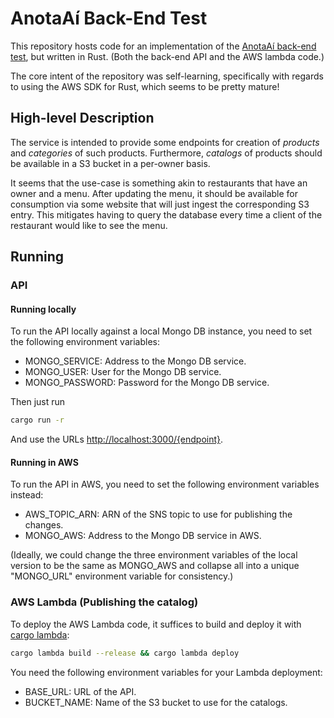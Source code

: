 # AnotaAí Back-End Test

This repository hosts code for an implementation of the
[AnotaAí back-end test](https://github.com/githubanotaai/new-test-backend-nodejs),
but written in Rust. (Both the back-end API and the AWS lambda code.)

The core intent of the repository was self-learning, specifically
with regards to using the AWS SDK for Rust, which seems to be
pretty mature!

## High-level Description

The service is intended to provide some endpoints for creation of
_products_ and _categories_ of such products. Furthermore, _catalogs_
of products should be available in a S3 bucket in a per-owner basis.

It seems that the use-case is something akin to restaurants that
have an owner and a menu. After updating the menu, it should be
available for consumption via some website that will just ingest
the corresponding S3 entry. This mitigates having to query the
database every time a client of the restaurant would like to see
the menu.

## Running

### API

#### Running locally

To run the API locally against a local Mongo DB instance, you
need to set the following environment variables:

- MONGO_SERVICE: Address to the Mongo DB service.
- MONGO_USER: User for the Mongo DB service.
- MONGO_PASSWORD: Password for the Mongo DB service.

Then just run

```bash
cargo run -r
```

And use the URLs <http://localhost:3000/{endpoint}>.

#### Running in AWS

To run the API in AWS, you need to set the following environment
variables instead:

- AWS_TOPIC_ARN: ARN of the SNS topic to use for publishing the changes.
- MONGO_AWS: Address to the Mongo DB service in AWS.

(Ideally, we could change the three environment variables of the local
version to be the same as MONGO_AWS and collapse all into a unique
"MONGO_URL" environment variable for consistency.)

### AWS Lambda (Publishing the catalog)

To deploy the AWS Lambda code, it suffices to build and deploy
it with [cargo lambda](https://github.com/cargo-lambda/cargo-lambda):

```bash
cargo lambda build --release && cargo lambda deploy
```

You need the following environment variables for your Lambda
deployment:

- BASE_URL: URL of the API.
- BUCKET_NAME: Name of the S3 bucket to use for the catalogs.
